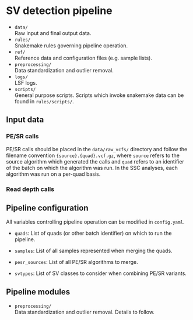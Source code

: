 # SV detection pipeline

* `data/`  
    Raw input and final output data.
* `rules/`  
    Snakemake rules governing pipeline operation.
* `ref/`  
    Reference data and configuration files (e.g. sample lists).
* `preprocessing/`  
    Data standardization and outlier removal.
* `logs/`  
    LSF logs.
* `scripts/`  
    General purpose scripts. Scripts which invoke snakemake data can be found
    in `rules/scripts/`. 

## Input data

### PE/SR calls
PE/SR calls should be placed in the `data/raw_vcfs/` directory and follow the
filename convention `{source}.{quad}.vcf.gz`, where `source` refers to the
source algorithm which generated the calls and `quad` refers to an identifier
of the batch on which the algorithm was run. In the SSC analyses, each
algorithm was run on a per-quad basis.

### Read depth calls

## Pipeline configuration

All variables controlling pipeline operation can be modified in `config.yaml`.

* `quads`: List of quads (or other batch identifier) on which to run the
  pipeline.

* `samples`: List of all samples represented when merging the quads.

* `pesr_sources`: List of all PE/SR algorithms to merge.

* `svtypes`: List of SV classes to consider when combining PE/SR variants.

## Pipeline modules

* `preprocessing/`  
    Data standardization and outlier removal. Details to follow.
